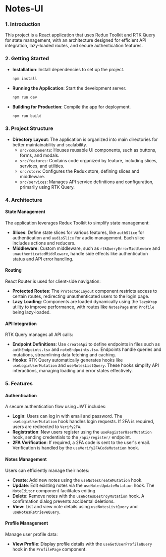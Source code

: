 # Notes-UI
### 1. Introduction
This project is a React application that uses Redux Toolkit and RTK Query for state management, with an architecture designed for efficient API integration, lazy-loaded routes, and secure authentication features.

### 2. Getting Started

- **Installation**: Install dependencies to set up the project.
  ```bash
  npm install
  ```
- **Running the Application**: Start the development server.
  ```bash
  npm run dev
  ```
- **Building for Production**: Compile the app for deployment.
  ```bash
  npm run build
  ```

### 3. Project Structure

- **Directory Layout**: The application is organized into main directories for better maintainability and scalability.
    - `src/components`: Houses reusable UI components, such as buttons, forms, and modals.
    - `src/features`: Contains code organized by feature, including slices, services, and utilities.
    - `src/store`: Configures the Redux store, defining slices and middleware.
    - `src/services`: Manages API service definitions and configuration, primarily using RTK Query.

### 4. Architecture

#### State Management
The application leverages Redux Toolkit to simplify state management:
- **Slices**: Define state slices for various features, like `authSlice` for authentication and `audioSlice` for audio management. Each slice includes actions and reducers.
- **Middleware**: Custom middleware, such as `rtkQueryErrorMiddleware` and `unauthenticatedMiddleware`, handle side effects like authentication status and API error handling.

#### Routing
React Router is used for client-side navigation:
- **Protected Routes**: The `ProtectedLayout` component restricts access to certain routes, redirecting unauthenticated users to the login page.
- **Lazy Loading**: Components are loaded dynamically using the `lazyWrap` utility to improve performance, with routes like `NotesPage` and `Profile` being lazy-loaded.

#### API Integration
RTK Query manages all API calls:
- **Endpoint Definitions**: Use `createApi` to define endpoints in files such as `authEndpoints.tsx` and `noteEndpoints.tsx`. Endpoints handle queries and mutations, streamlining data fetching and caching.
- **Hooks**: RTK Query automatically generates hooks like `useLoginUserMutation` and `useNotesListQuery`. These hooks simplify API interactions, managing loading and error states effectively.

### 5. Features

#### Authentication
A secure authentication flow using JWT includes:
- **Login**: Users can log in with email and password. The `useLoginUserMutation` hook handles login requests. If 2FA is required, users are redirected to `Verify2FA`.
- **Registration**: New users register using the `useRegisterUserMutation` hook, sending credentials to the `/api/register/` endpoint.
- **2FA Verification**: If required, a 2FA code is sent to the user's email. Verification is handled by the `useVerify2FACodeMutation` hook.

#### Notes Management
Users can efficiently manage their notes:
- **Create**: Add new notes using the `useNotesCreateMutation` hook.
- **Update**: Edit existing notes via the `useNotesUpdateMutation` hook. The `NoteEditor` component facilitates editing.
- **Delete**: Remove notes with the `useNotesDestroyMutation` hook. A confirmation dialog prevents accidental deletions.
- **View**: List and view note details using `useNotesListQuery` and `useNotesRetrieveQuery`.

#### Profile Management
Manage user profile data:
- **View Profile**: Display profile details with the `useGetUserProfileQuery` hook in the `ProfilePage` component.



